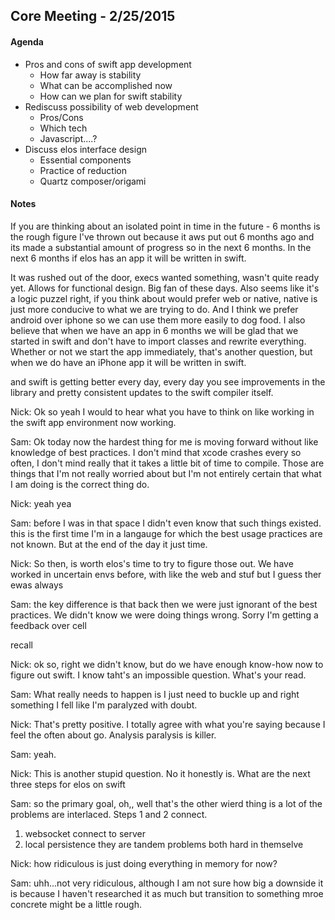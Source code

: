 Core Meeting - 2/25/2015
------------------------

#### Agenda
 * Pros and cons of swift app development
    * How far away is stability
    * What can be accomplished now
    * How can we plan for swift stability
 * Rediscuss possibility of web development
    * Pros/Cons
    * Which tech
    * Javascript....?
 * Discuss elos interface design
    * Essential components
    * Practice of reduction
    * Quartz composer/origami

#### Notes

If you are thinking about an isolated point in time in the future - 6 months is the rough figure I've thrown out because it aws put out 6 months ago and its made a substantial amount of progress so in the next 6 months. In the next 6 months if elos has an app it will be written in swift.

It was rushed out of the door, execs wanted something, wasn't quite ready yet. Allows for functional design. Big fan of these days. Also seems like it's a logic puzzel right, if you think about would prefer web or native, native is just more conducive to what we are trying to do. And I think we prefer android over iphone so we can use them more easily to dog food. I also believe that when we have an app in 6 months we will be glad that we started in swift and don't have to import classes and rewrite everything. Whether or not we start the app immediately, that's another question, but when we do have an iPhone app it will be written in swift.

and swift is getting better every day, every day you see improvements in the library and pretty consistent updates to the swift compiler itself. 

Nick: Ok so yeah I would to hear what you have to think on like working in the swift app environment now working.

Sam: Ok today now the hardest thing for me is moving forward without like knowledge of best practices. I don't mind that xcode crashes every so often, I don't mind really that it takes  a little bit of time to compile. Those are things that I'm not really worried about but I'm not entirely certain that what I am doing is the correct thing do.

Nick: yeah yea

Sam: before I was in that space I didn't even know that such things existed. this is the first time I'm in a langauge for which the best usage practices are not known. But at the end of the day it just time.

Nick: So then, is worth elos's time to try to figure those out. We have worked in uncertain envs before, with like the web and stuf but I guess ther ewas always

Sam: the key difference is that back then we were just ignorant of the best practices. We didn't know we were doing things wrong. Sorry I'm getting a feedback over cell

recall

Nick: ok so, right we didn't know, but do we have enough know-how now to figure out swift. I know taht's an impossible question. What's your read.

Sam: What really needs to happen is I just need to buckle up and right something I fell like I'm paralyzed with doubt. 

Nick: That's pretty positive. I totally agree with what you're saying because I feel the often about go. Analysis paralysis is killer.

Sam: yeah.

Nick: This is another stupid question. No it honestly is. What are the next three steps for elos on swift

Sam: so the primary goal, oh,, well that's the other wierd thing is a lot of the problems are interlaced. Steps 1 and 2 connect.

1. websocket connect to server
2. local persistence
they are tandem problems both hard in themselve

Nick: how ridiculous is just doing everything in memory for now?

Sam: uhh...not very ridiculous, although I am not sure how big a downside it is because I haven't researched it as much but transition to something mroe concrete might be a little rough.

